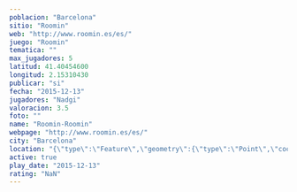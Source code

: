 ```yaml
---
poblacion: "Barcelona"
sitio: "Roomin"
web: "http://www.roomin.es/es/"
juego: "Roomin"
tematica: ""
max_jugadores: 5
latitud: 41.40454600
longitud: 2.15310430
publicar: "si"
fecha: "2015-12-13"
jugadores: "Nadgi"
valoracion: 3.5
foto: ""
name: "Roomin-Roomin"
webpage: "http://www.roomin.es/es/"
city: "Barcelona"
location: "{\"type\":\"Feature\",\"geometry\":{\"type\":\"Point\",\"coordinates\":[41.404546,2.1531043]}}"
active: true
play_date: "2015-12-13"
rating: "NaN"
---
```

